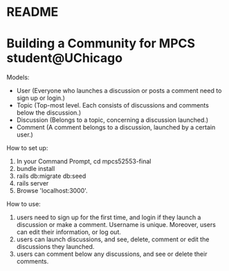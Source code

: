 # README

Building a Community for MPCS student@UChicago
=============

Models:

* User (Everyone who launches a discussion or posts a comment need to sign up or login.)
* Topic (Top-most level. Each consists of discussions and comments below the discussion.)
* Discussion (Belongs to a topic, concerning a discussion launched.)
* Comment (A comment belongs to a discussion, launched by a certain user.)



How to set up:

1. In your Command Prompt, cd mpcs52553-final
2. bundle install
3. rails db:migrate db:seed
4. rails server
5. Browse 'localhost:3000'.


How to use:
1. users need to sign up for the first time, and login if they launch a discussion or make a comment. Username is unique.
Moreover, users can edit their information, or log out.
2. users can launch discussions, and see, delete, comment or edit the discussions they launched.
3. users can comment below any discussions, and see or delete their comments.
<!-- 4. users can see a whole list of topics (a topic consists of a discussion with all its following comments).
Moreover, they can see the related topics in which they have commented or discussed. -->
